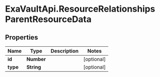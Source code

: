 # ExaVaultApi.ResourceRelationshipsParentResourceData

## Properties
Name | Type | Description | Notes
------------ | ------------- | ------------- | -------------
**id** | **Number** |  | [optional] 
**type** | **String** |  | [optional] 
